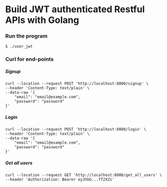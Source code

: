 # Build JWT authenticated Restful APIs with Golang

### Run the program

```
$ ./user_jwt
```

### Curl for end-points

##### Signup
```
curl --location --request POST 'http://localhost:8000/signup' \
--header 'Content-Type: text/plain' \
--data-raw '{
    "email": "email@example.com",
    "password": "password"
}'
```

##### Login
```
curl --location --request POST 'http://localhost:8000/login' \
--header 'Content-Type: text/plain' \
--data-raw '{
    "email": "email@example.com",
    "password": "password"
}'
```

##### Get all users
```
curl --location --request GET 'http://localhost:8000/get_all_users' \
--header 'Authorization: Bearer eyJhbG...fT2XZs'
```
